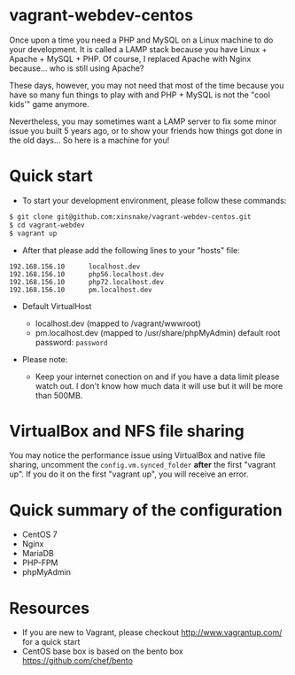 # vagrant-webdev-centos

Once upon a time you need a PHP and MySQL on a Linux machine to do your development.
It is called a LAMP stack because you have Linux + Apache + MySQL + PHP. Of course,
I replaced Apache with Nginx because... who is still using Apache?

These days, however, you may not need that most of the time because you have so many
fun things to play with and PHP + MySQL is not the "cool kids'" game anymore.

Nevertheless, you may sometimes want a LAMP server to fix some minor issue you built
5 years ago, or to show your friends how things got done in the old days... So here
is a machine for you!

# Quick start #

* To start your development environment, please follow these commands:
```bash
$ git clone git@github.com:xinsnake/vagrant-webdev-centos.git
$ cd vagrant-webdev
$ vagrant up
```

* After that please add the following lines to your "hosts" file:
```
192.168.156.10      localhost.dev
192.168.156.10      php56.localhost.dev
192.168.156.10      php72.localhost.dev
192.168.156.10      pm.localhost.dev
```

* Default VirtualHost
  * localhost.dev (mapped to /vagrant/wwwroot)
  * pm.localhost.dev (mapped to /usr/share/phpMyAdmin) default root password: `password`

* Please note:
  * Keep your internet conection on and if you have a data limit please watch out. I don't know how much data it will
    use but it will be more than 500MB.

# VirtualBox and NFS file sharing #

You may notice the performance issue using VirtualBox and native file sharing, uncomment the ``config.vm.synced_folder``
__after__ the first "vagrant up". If you do it on the first "vagrant up", you will receive an error.

# Quick summary of the configuration #

* CentOS 7
* Nginx
* MariaDB
* PHP-FPM
* phpMyAdmin

# Resources #

* If you are new to Vagrant, please checkout http://www.vagrantup.com/ for a quick start
* CentOS base box is based on the bento box https://github.com/chef/bento
